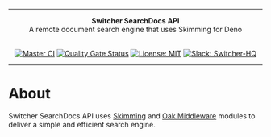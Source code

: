 ***

<div align="center">
<b>Switcher SearchDocs API</b><br>
A remote document search engine that uses Skimming for Deno<br><br>
</div>

<div align="center">

[![Master CI](https://github.com/switcherapi/switcher-searchdocs/actions/workflows/master.yml/badge.svg)](https://github.com/switcherapi/switcher-searchdocs/actions/workflows/master.yml)
[![Quality Gate Status](https://sonarcloud.io/api/project_badges/measure?project=switcherapi_switcher-searchdocs&metric=alert_status)](https://sonarcloud.io/dashboard?id=switcherapi_switcher-searchdocs)
[![License: MIT](https://img.shields.io/badge/License-MIT-yellow.svg)](https://opensource.org/licenses/MIT)
[![Slack: Switcher-HQ](https://img.shields.io/badge/slack-@switcher/hq-blue.svg?logo=slack)](https://switcher-hq.slack.com/)

</div>

***

# About

Switcher SearchDocs API uses [Skimming](https://github.com/petruki/skimming) and [Oak Middleware](https://github.com/oakserver/oak) modules to deliver a simple and efficient search engine.